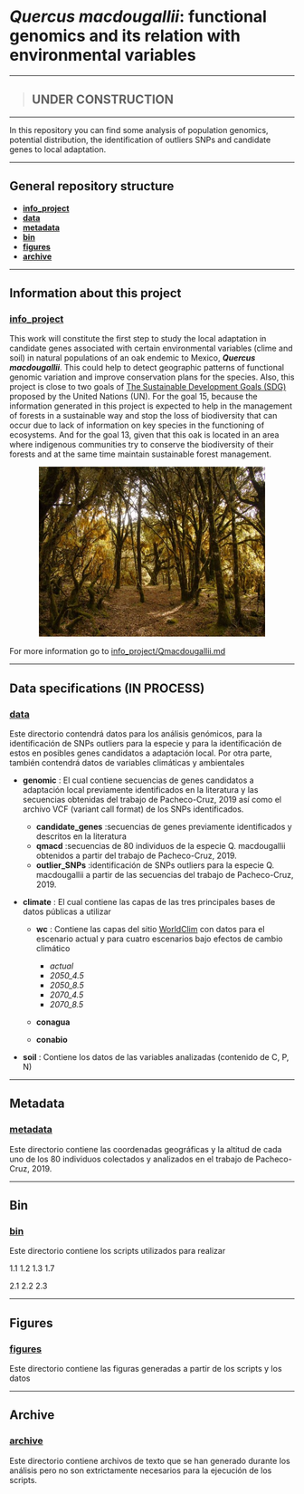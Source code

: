 # *Quercus macdougallii*: functional genomics and its relation with environmental variables
---
> ## **UNDER CONSTRUCTION**
---

In this repository you can find some analysis of population genomics, potential distribution, the identification of outliers SNPs and candidate genes to local adaptation.

---
## General repository structure
- [**info_project**](/info_project)
- [**data**](/data)
- [**metadata**](/metadata)
- [**bin**](/bin)
- [**figures**](/figures)
- [**archive**](/archives)

---
## Information about this project  

### [info_project](/info_project)

This work will constitute the first step to study the local adaptation in candidate genes associated with certain environmental variables (clime and soil) in natural populations of an oak endemic to Mexico, **_Quercus macdougallii_**. This could help to detect geographic patterns of functional genomic variation and improve conservation plans for the species. Also, this project is close to two goals of [The Sustainable Development Goals (SDG)](https://sdgs.un.org/goals) proposed by the United Nations (UN). For the goal 15, because the information generated in this project is expected to help in the management of forests in a sustainable way and stop the loss of biodiversity that can occur due to lack of information on key species in the functioning of ecosystems. And for the goal 13, given that this oak is located in an area where indigenous communities try to conserve the biodiversity of their forests and at the same time maintain sustainable forest management.

<p align="center">

<img src="info_project/Pozuelos_Arbol-sacrificio_sagrado.jpg" width="400"/>

</p>
<p align="center">

For more information go to [info_project/Qmacdougallii.md](/info_project/Qmacdougallii.md)

---
## Data specifications (IN PROCESS)

### [**data**](/data)

Este directorio contendrá datos para los análisis genómicos, para la identificación de SNPs outliers para la especie y para la identificación de estos en posibles genes candidatos a adaptación local. Por otra parte, también contendrá datos de variables climáticas y ambientales 

 - **genomic** : El cual contiene secuencias de genes candidatos a adaptación local previamente identificados en la literatura y las secuencias obtenidas del trabajo de Pacheco-Cruz, 2019 así como el archivo VCF (variant call format) de los SNPs identificados.
    - **candidate_genes** :secuencias de genes previamente identificados y descritos en la literatura
    - **qmacd**           :secuencias de 80 individuos de la especie Q. macdougallii obtenidos a partir del trabajo de Pacheco-Cruz, 2019.
    - **outlier_SNPs**    :identificación de SNPs outliers para la especie Q. macdougallii a partir de las secuencias del trabajo de Pacheco-Cruz, 2019.


 - **climate** : El cual contiene las capas de las tres principales bases de datos públicas a utilizar
    - **wc** : Contiene las capas del sitio [WorldClim](https://www.worldclim.org/) con datos para el escenario actual y para cuatro escenarios bajo efectos de cambio climático
        - *actual*
        - *2050_4.5*
        - *2050_8.5*
        - *2070_4.5*
        - *2070_8.5*
     
     - **conagua**
     
     - **conabio**
 
 
 - **soil**    : Contiene los datos de las variables analizadas (contenido de C, P, N)




---        
## Metadata 

### [**metadata**](/metadata)

Este directorio contiene las coordenadas geográficas y la altitud de cada uno de los 80 individuos colectados y analizados en el trabajo de Pacheco-Cruz, 2019.

---
## Bin 

### [**bin**](/bin)

Este directorio contiene los scripts utilizados para realizar 

1.1 
1.2
1.3 
1.7

2.1
2.2
2.3


---
## Figures

### [**figures**](/figures)

Este directorio contiene las figuras generadas a partir de los scripts y los datos

---
## Archive

### [**archive**](/archive)

Este directorio contiene archivos de texto que se han generado durante los análisis pero no son extrictamente necesarios para la ejecución de los scripts.
  
